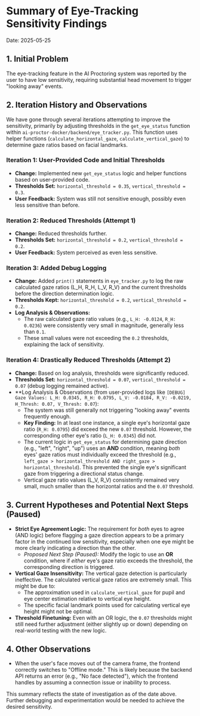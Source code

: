 # Summary of Eye-Tracking Sensitivity Findings

Date: 2025-05-25

## 1. Initial Problem
The eye-tracking feature in the AI Proctoring system was reported by the user to have low sensitivity, requiring substantial head movement to trigger "looking away" events.

## 2. Iteration History and Observations

We have gone through several iterations attempting to improve the sensitivity, primarily by adjusting thresholds in the `get_eye_status` function within `ai-proctor-docker/backend/eye_tracker.py`. This function uses helper functions (`calculate_horizontal_gaze`, `calculate_vertical_gaze`) to determine gaze ratios based on facial landmarks.

### Iteration 1: User-Provided Code and Initial Thresholds
-   **Change:** Implemented new `get_eye_status` logic and helper functions based on user-provided code.
-   **Thresholds Set:** `horizontal_threshold = 0.35`, `vertical_threshold = 0.3`.
-   **User Feedback:** System was still not sensitive enough, possibly even less sensitive than before.

### Iteration 2: Reduced Thresholds (Attempt 1)
-   **Change:** Reduced thresholds further.
-   **Thresholds Set:** `horizontal_threshold = 0.2`, `vertical_threshold = 0.2`.
-   **User Feedback:** System perceived as even less sensitive.

### Iteration 3: Added Debug Logging
-   **Change:** Added `print()` statements in `eye_tracker.py` to log the raw calculated gaze ratios (L_H, R_H, L_V, R_V) and the current thresholds before the direction determination logic.
-   **Thresholds Kept:** `horizontal_threshold = 0.2`, `vertical_threshold = 0.2`.
-   **Log Analysis & Observations:**
    -   The raw calculated gaze ratio values (e.g., `L_H: -0.0124`, `R_H: 0.0236`) were consistently very small in magnitude, generally less than `0.1`.
    -   These small values were not exceeding the `0.2` thresholds, explaining the lack of sensitivity.

### Iteration 4: Drastically Reduced Thresholds (Attempt 2)
-   **Change:** Based on log analysis, thresholds were significantly reduced.
-   **Thresholds Set:** `horizontal_threshold = 0.07`, `vertical_threshold = 0.07` (debug logging remained active).
-   **Log Analysis & Observations (from user-provided logs like `[DEBUG] Gaze Values: L_H: 0.0345, R_H: 0.0795, L_V: -0.0184, R_V: -0.0219, H_Thresh: 0.07, V_Thresh: 0.07`):
    -   The system was still generally not triggering "looking away" events frequently enough.
    -   **Key Finding:** In at least one instance, a single eye's horizontal gaze ratio (`R_H: 0.0795`) did exceed the new `0.07` threshold. However, the corresponding other eye's ratio (`L_H: 0.0345`) did not.
    -   The current logic in `get_eye_status` for determining gaze direction (e.g., "left", "right", "up") uses an **AND** condition, meaning *both* eyes' gaze ratios must individually exceed the threshold (e.g., `left_gaze > horizontal_threshold AND right_gaze > horizontal_threshold`). This prevented the single eye's significant gaze from triggering a directional status change.
    -   Vertical gaze ratio values (L_V, R_V) consistently remained very small, much smaller than the horizontal ratios and the `0.07` threshold.

## 3. Current Hypotheses and Potential Next Steps (Paused)

-   **Strict Eye Agreement Logic:** The requirement for *both* eyes to agree (AND logic) before flagging a gaze direction appears to be a primary factor in the continued low sensitivity, especially when one eye might be more clearly indicating a direction than the other.
    -   *Proposed Next Step (Paused):* Modify the logic to use an **OR** condition, where if *either* eye's gaze ratio exceeds the threshold, the corresponding direction is triggered.
-   **Vertical Gaze Insensitivity:** The vertical gaze detection is particularly ineffective. The calculated vertical gaze ratios are extremely small. This might be due to:
    -   The approximation used in `calculate_vertical_gaze` for pupil and eye center estimation relative to vertical eye height.
    -   The specific facial landmark points used for calculating vertical eye height might not be optimal.
-   **Threshold Finetuning:** Even with an OR logic, the `0.07` thresholds might still need further adjustment (either slightly up or down) depending on real-world testing with the new logic.

## 4. Other Observations
-   When the user's face moves out of the camera frame, the frontend correctly switches to "Offline mode." This is likely because the backend API returns an error (e.g., "No face detected"), which the frontend handles by assuming a connection issue or inability to process.

This summary reflects the state of investigation as of the date above. Further debugging and experimentation would be needed to achieve the desired sensitivity. 